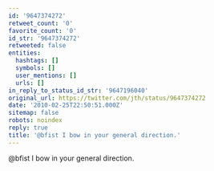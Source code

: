 ```yaml
---
id: '9647374272'
retweet_count: '0'
favorite_count: '0'
id_str: '9647374272'
retweeted: false
entities:
  hashtags: []
  symbols: []
  user_mentions: []
  urls: []
in_reply_to_status_id_str: '9647196040'
original_url: https://twitter.com/jth/status/9647374272
date: '2010-02-25T22:50:51.000Z'
sitemap: false
robots: noindex
reply: true
title: '@bfist I bow in your general direction.'
---
```


@bfist I bow in your general direction.
